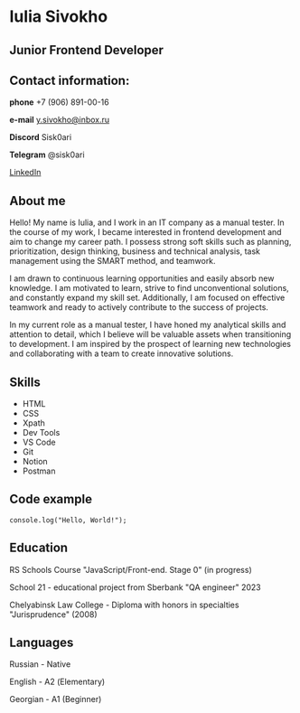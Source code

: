 # Iulia Sivokho 

## Junior Frontend Developer

## Contact information:

**phone** +7 (906) 891-00-16

**e-mail** y.sivokho@inbox.ru

**Discord** Sisk0ari

**Telegram** @sisk0ari

 [LinkedIn](https://www.linkedin.com/in/yuliya-sivokho-a62756233/ "Ссылка на профиль в LinkedIn")

## About me

Hello! My name is Iulia, and I work in an IT company as a manual tester. In the course of my work, I became interested in frontend development and aim to change my career path. I possess strong soft skills such as planning, prioritization, design thinking, business and technical analysis, task management using the SMART method, and teamwork.

I am drawn to continuous learning opportunities and easily absorb new knowledge. I am motivated to learn, strive to find unconventional solutions, and constantly expand my skill set. Additionally, I am focused on effective teamwork and ready to actively contribute to the success of projects.

In my current role as a manual tester, I have honed my analytical skills and attention to detail, which I believe will be valuable assets when transitioning to development. I am inspired by the prospect of learning new technologies and collaborating with a team to create innovative solutions.

## Skills

- HTML
- CSS
- Xpath
- Dev Tools
- VS Code
- Git
- Notion
- Postman

## Code example

```
console.log("Hello, World!");
```

## Education 

RS Schools Course "JavaScript/Front-end. Stage 0" (in progress)

School 21 - educational project from Sberbank "QA engineer" 2023

Chelyabinsk Law College - Diploma with honors in specialties "Jurisprudence" (2008)

## Languages

Russian - Native

English - А2 (Elementary)

Georgian - A1 (Beginner)
